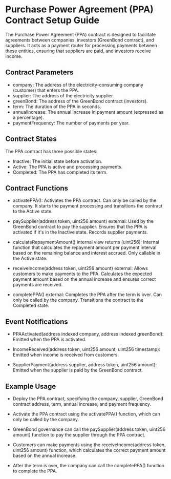 # Purchase Power Agreement (PPA) Contract Setup Guide

The Purchase Power Agreement (PPA) contract is designed to facilitate agreements between companies, investors (GreenBond contract), and suppliers. It acts as a payment router for processing payments between these entities, ensuring that suppliers are paid, and investors receive income.
## Contract Parameters

- company: The address of the electricity-consuming company (customer) that enters the PPA.
- supplier: The address of the electricity supplier.
- greenBond: The address of the GreenBond contract (investors).
- term: The duration of the PPA in seconds.
- annualIncrease: The annual increase in payment amount (expressed as a percentage).
- paymentFrequency: The number of payments per year.

## Contract States

The PPA contract has three possible states:

- Inactive: The initial state before activation.
- Active: The PPA is active and processing payments.
- Completed: The PPA has completed its term.

## Contract Functions

- activatePPA(): Activates the PPA contract. Can only be called by the company. It starts the payment processing and transitions the contract to the Active state.

- paySupplier(address token, uint256 amount) external: Used by the GreenBond contract to pay the supplier. Ensures that the PPA is activated if it's in the Inactive state. Records supplier payments.

- calculateRepaymentAmount() internal view returns (uint256): Internal function that calculates the repayment amount per payment interval based on the remaining balance and interest accrued. Only callable in the Active state.

- receiveIncome(address token, uint256 amount) external: Allows customers to make payments to the PPA. Calculates the expected payment amount based on the annual increase and ensures correct payments are received.

- completePPA() external: Completes the PPA after the term is over. Can only be called by the company. Transitions the contract to the Completed state.

## Event Notifications

- PPAActivated(address indexed company, address indexed greenBond): Emitted when the PPA is activated.

- IncomeReceived(address token, uint256 amount, uint256 timestamp): Emitted when income is received from customers.

- SupplierPayment(address supplier, address token, uint256 amount): Emitted when the supplier is paid by the GreenBond contract.

## Example Usage

- Deploy the PPA contract, specifying the company, supplier, GreenBond contract address, term, annual increase, and payment frequency.

- Activate the PPA contract using the activatePPA() function, which can only be called by the company.

- GreenBond governance can call the paySupplier(address token, uint256 amount) function to pay the supplier through the PPA contract.

- Customers can make payments using the receiveIncome(address token, uint256 amount) function, which calculates the correct payment amount based on the annual increase.

- After the term is over, the company can call the completePPA() function to complete the PPA.